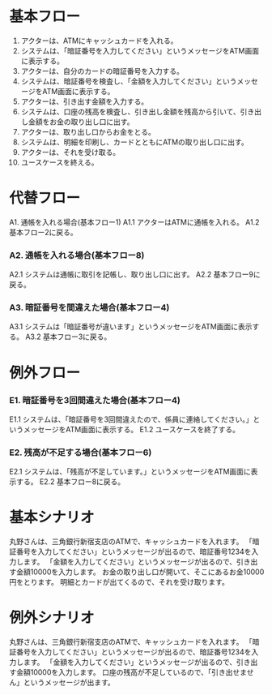 # 基本フロー
 1. アクターは、ATMにキャッシュカードを入れる。
 2. システムは、「暗証番号を入力してください」というメッセージをATM画面に表示する。
 3. アクターは、自分のカードの暗証番号を入力する。
 4. システムは、暗証番号を検査し、「金額を入力してください」というメッセージをATM画面に表示する。
 5. アクターは、引き出す金額を入力する。
 6. システムは、口座の残高を検査し、引き出し金額を残高から引いて、引き出し金額をお金の取り出し口に出す。 
 7. アクターは、取り出し口からお金をとる。
 8. システムは、明細を印刷し、カードとともにATMの取り出し口に出す。
 9. アクターは、それを受け取る。
 10. ユースケースを終える。

# 代替フロー
 A1. 通帳を入れる場合(基本フロー1)
 A1.1 アクターはATMに通帳を入れる。
 A1.2 基本フロー2に戻る。

### A2. 通帳を入れる場合(基本フロー8)
 A2.1 システムは通帳に取引を記帳し、取り出し口に出す。
 A2.2 基本フロー9に戻る。

### A3. 暗証番号を間違えた場合(基本フロー4)
 A3.1 システムは「暗証番号が違います」というメッセージをATM画面に表示する。
 A3.2 基本フロー3に戻る。

# 例外フロー

### E1. 暗証番号を3回間違えた場合(基本フロー4)
 E1.1 システムは、「暗証番号を3回間違えたので、係員に連絡してください。」というメッセージをATM画面に表示する。
 E1.2 ユースケースを終了する。

### E2. 残高が不足する場合(基本フロー6)
 E2.1 システムは、「残高が不足しています。」というメッセージをATM画面に表示する。
 E2.2 基本フロー8に戻る。

# 基本シナリオ

丸野さんは、三角銀行新宿支店のATMで、キャッシュカードを入れます。
「暗証番号を入力してください」というメッセージが出るので、暗証番号1234を入力します。
「金額を入力してください」というメッセージが出るので、引き出す金額10000を入力します。
お金の取り出し口が開いて、そこにあるお金10000円をとります。
明細とカードが出てくるので、それを受け取ります。

# 例外シナリオ

丸野さんは、三角銀行新宿支店のATMで、キャッシュカードを入れます。
「暗証番号を入力してください」というメッセージが出るので、暗証番号1234を入力します。
「金額を入力してください」というメッセージが出るので、引き出す金額10000を入力します。
口座の残高が不足しているので、「引き出せません」というメッセージが出ます。